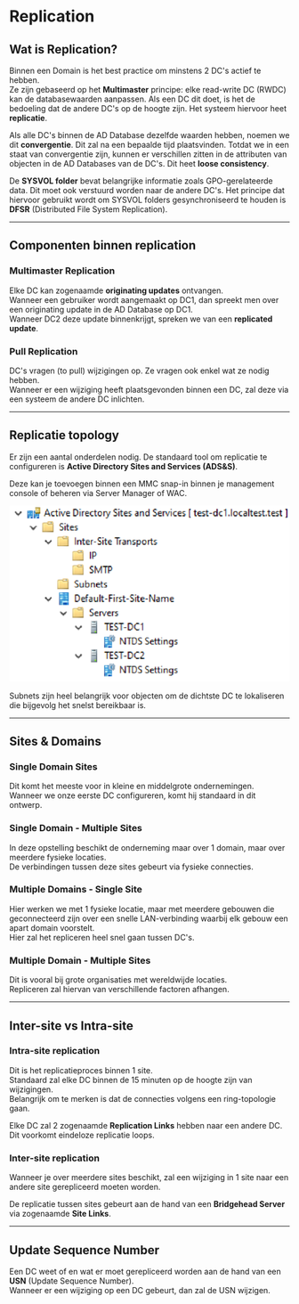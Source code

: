 # Replication

## Wat is Replication?

Binnen een Domain is het best practice om minstens 2 DC's actief te hebben.  
Ze zijn gebaseerd op het **Multimaster** principe: elke read-write DC (RWDC) kan de databasewaarden aanpassen. Als een DC dit doet, is het de bedoeling dat de andere DC's op de hoogte zijn. Het systeem hiervoor heet **replicatie**.

Als alle DC's binnen de AD Database dezelfde waarden hebben, noemen we dit **convergentie**. Dit zal na een bepaalde tijd plaatsvinden. Totdat we in een staat van convergentie zijn, kunnen er verschillen zitten in de attributen van objecten in de AD Databases van de DC's. Dit heet **loose consistency**.

De **SYSVOL folder** bevat belangrijke informatie zoals GPO-gerelateerde data. Dit moet ook verstuurd worden naar de andere DC's. Het principe dat hiervoor gebruikt wordt om SYSVOL folders gesynchroniseerd te houden is **DFSR** (Distributed File System Replication).

---

## Componenten binnen replication

### Multimaster Replication

Elke DC kan zogenaamde **originating updates** ontvangen.  
Wanneer een gebruiker wordt aangemaakt op DC1, dan spreekt men over een originating update in de AD Database op DC1.  
Wanneer DC2 deze update binnenkrijgt, spreken we van een **replicated update**.

### Pull Replication

DC's vragen (to pull) wijzigingen op. Ze vragen ook enkel wat ze nodig hebben.  
Wanneer er een wijziging heeft plaatsgevonden binnen een DC, zal deze via een systeem de andere DC inlichten.

---

## Replicatie topology

Er zijn een aantal onderdelen nodig. De standaard tool om replicatie te configureren is **Active Directory Sites and Services (ADS&S)**.

Deze kan je toevoegen binnen een MMC snap-in binnen je management console of beheren via Server Manager of WAC.

<img src="/assets/replicatie.png" width="600">

Subnets zijn heel belangrijk voor objecten om de dichtste DC te lokaliseren die bijgevolg het snelst bereikbaar is.

---

## Sites & Domains

### Single Domain Sites

Dit komt het meeste voor in kleine en middelgrote ondernemingen.  
Wanneer we onze eerste DC configureren, komt hij standaard in dit ontwerp.

### Single Domain - Multiple Sites

In deze opstelling beschikt de onderneming maar over 1 domain, maar over meerdere fysieke locaties.  
De verbindingen tussen deze sites gebeurt via fysieke connecties.

### Multiple Domains - Single Site

Hier werken we met 1 fysieke locatie, maar met meerdere gebouwen die geconnecteerd zijn over een snelle LAN-verbinding waarbij elk gebouw een apart domain voorstelt.  
Hier zal het repliceren heel snel gaan tussen DC's.

### Multiple Domain - Multiple Sites

Dit is vooral bij grote organisaties met wereldwijde locaties.  
Repliceren zal hiervan van verschillende factoren afhangen.

---

## Inter-site vs Intra-site

### Intra-site replication

Dit is het replicatieproces binnen 1 site.  
Standaard zal elke DC binnen de 15 minuten op de hoogte zijn van wijzigingen.  
Belangrijk om te merken is dat de connecties volgens een ring-topologie gaan.

Elke DC zal 2 zogenaamde **Replication Links** hebben naar een andere DC. Dit voorkomt eindeloze replicatie loops.

### Inter-site replication

Wanneer je over meerdere sites beschikt, zal een wijziging in 1 site naar een andere site gerepliceerd moeten worden.

De replicatie tussen sites gebeurt aan de hand van een **Bridgehead Server** via zogenaamde **Site Links**.

---

## Update Sequence Number

Een DC weet of en wat er moet gerepliceerd worden aan de hand van een **USN** (Update Sequence Number).  
Wanneer er een wijziging op een DC gebeurt, dan zal de USN wijzigen.


